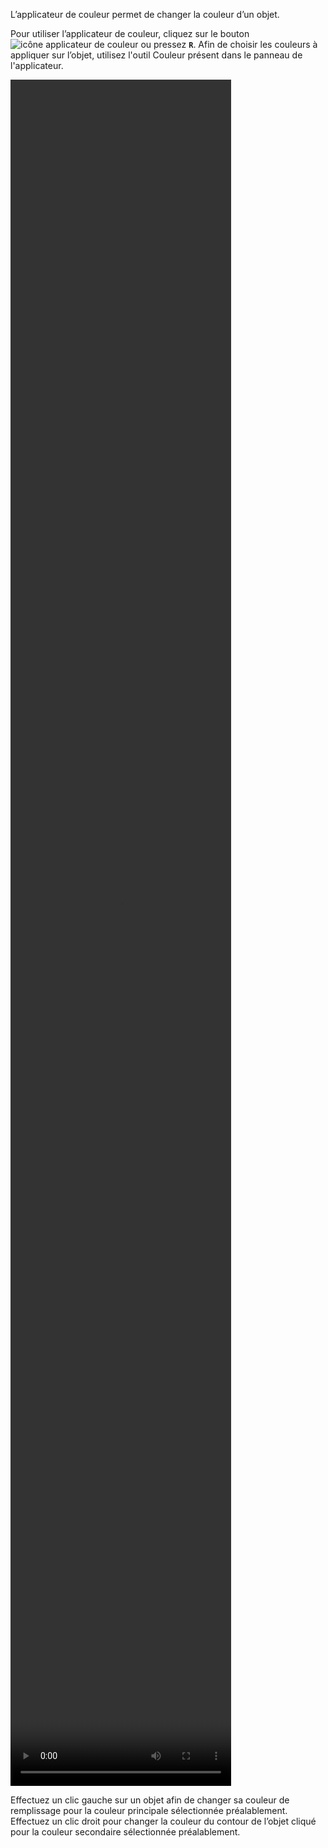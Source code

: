 L’applicateur de couleur permet de changer la couleur d’un objet. 

 Pour utiliser l’applicateur de couleur, cliquez sur le bouton ![icône applicateur de couleur](/assets/sidebar-icons/applicator.png) ou pressez **`R`**. Afin de choisir les couleurs à appliquer sur l’objet, utilisez l'outil Couleur présent dans le panneau de l'applicateur. 
 
<video width="70%" height="70%" class="doc-fig" autoplay loop>
    <source src="/assets/doc/vid/applicator_trctd.webm" type="video/webm">
</video>

 Effectuez un clic gauche sur un objet afin de changer sa couleur de remplissage pour la couleur principale sélectionnée préalablement. Effectuez un clic droit pour changer la couleur du contour de l’objet cliqué pour la couleur secondaire sélectionnée préalablement.
